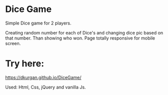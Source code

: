 # Dice Game
Simple Dice game for 2 players. 

Creating random number for each of Dice's and changing dice pic based on that number.
Than showing who won.
Page totally responsive for mobile screen.

# Try here:  
https://dkurgan.github.io/DiceGame/

Used: Html, Css, jQuery and vanilla Js. 
